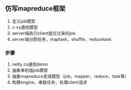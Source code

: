 ## 仿写mapreduce框架
1. 定义job模型
2. c->s通信模型
3. server端执行client提交过来的job
4. server端分割任务，maptask，shuffle，reducetask

### 步骤
1. netty cs通信demo
2. 抽象单机版job模型
3. 抽象mapreduce变成模型（job，mapper，reduce，task等）
4. 构建engine，串联任务，处理client请求